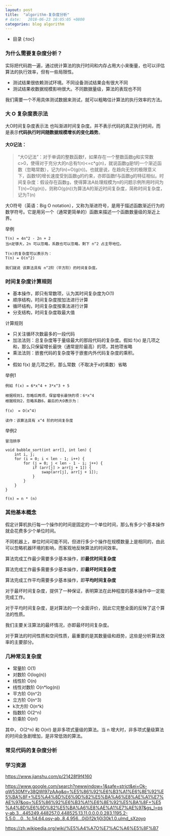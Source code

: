 ```yaml
---
layout: post
title:  "algorithm-复杂度分析"
# date:   2018-06-23 10:05:05 +0800
categories: blog algorithm
---
```


* 目录
{:toc}

### 为什么需要复杂度分析？

实际把代码跑一遍，通过统计算法的执行时间和内存占用大小来衡量，也可以评估算法的执行效率，但有一些局限性。

- 测试结果很依赖测试环境。不同设备测试结果会有很大不同
- 测试结果收数据规模影响很大。不同数据量级，算法的表现也不同

我们需要一个不用具体测试数据来测试，就可以粗略估计算法的执行效率的方法。

### 大 O 复杂度表示法

大O时间复杂度表示法 也叫渐进时间复杂度。并不表示代码的真正执行时间，而是表示**代码执行时间随数据规模增长的变化趋势**。

#### 大O记法：

> “大O记法”：对于单调的整数函数f，如果存在一个整数函数g和实常数c>0，使得对于充分大的n总有f(n)<=c*g(n)，就说函数g是f的一个渐近函数（忽略常数），记为f(n)=O(g(n))。也就是说，在趋向无穷的极限意义下，函数f的增长速度受到函数g的约束，亦即函数f与函数g的特征相似。时间复杂度：假设存在函数g，使得算法A处理规模为n的问题示例所用时间为T(n)=O(g(n))，则称O(g(n))为算法A的渐近时间复杂度，简称时间复杂度，记为T(n)

大O符号（英语：Big O notation），又称为渐进符号，是用于描述函数渐近行为的数学符号。它是用另一个（通常更简单的）函数来描述一个函数数量级的渐近上界。

举例

    T(n) = 4n^2 - 2n + 2
    当n足够大，2n 可以忽略，系数也可以忽略，剩下 n^2 占主导地位。
    
    T(n)的复杂度可以表示为：
    T(n) = O(n^2)

    我们就说 该算法具有 n^2阶（平方阶）的时间复杂度。

### 时间复杂度计算规则

- 基本操作，即只有常数项，认为其时间复杂度为O(1)
- 顺序结构，时间复杂度按加法进行计算
- 循环结构，时间复杂度按乘法进行计算
- 分支结构，时间复杂度取最大值

计算规则
- 只关注循环次数最多的一段代码
- 加法法则：总复杂度等于量级最大的那段代码的复杂度。假如 f(x) 是几项之和，那么只保留增长最快（通常是阶最高）的项，其他项省略
- 乘法法则：嵌套代码的复杂度等于嵌套内外代码复杂度的乘积。
- 
- 假如 f(x) 是几项之积，那么常数（不取决于x的乘数）省略

举例1

    例如 f(x) = 6*x^4 + 3*x^3 + 5 

    根据规则1，忽略后两项，保留增长最快的项：6*x^4
    根据规则2，忽略系数6，最后的大O表示为：

    f(x） = O(x^4)

    读作：该算法具有 x^4 阶的时间复杂度

举例2
    
    冒泡排序

    void bubble_sort(int arr[], int len) {	
        int i, j;	
        for (i = 0; i < len - 1; i++) {
            for (j = 0; j < len - 1 - i; j++) {
                if (arr[j] > arr[j + 1]) {
                    swap(arr[j], arr[j + 1]);
                }
            }
        }
    }

    f(n) = n * (n) 


### 其他基本概念

假定计算机执行每一个操作的时间是固定的一个单位时间，那么有多少个基本操作就会花费多少个单位时间。

不同机器上，单位时间可能不同，但进行多少个操作在规模数量上是相同的，由此可以忽略机器环境的影响，而客观地反映算法的时间效率。

算法完成工作最少需要多少基本操作，即**最优时间复杂度**

算法完成工作最多需要多少基本操作，即**最坏时间复杂度**

算法完成工作平均需要多少基本操作，即**平均时间复杂度**


对于最坏时间复杂度，提供了一种保证，表明算法在此种程度的基本操作中一定能完成工作。

对于平均时间复杂度，是对算法的一个全面评价，因此它完整全面的反映了这个算法的性质。

我们主要关注算法的最坏情况，亦即最坏时间复杂度。

对于算法的时间性质和空间性质，最重要的是其数量级和趋势，这些是分析算法效率的主要部分。


### 几种常见复杂度
- 常量阶 O(1)
- 对数阶 O(log(n))
- 线性阶 O(n)
- 线性对数阶 O(n*log(n))
- 平方阶 O(n^2)
- 立方阶 O(n^3)
- k次方阶 O(n^k)
- 指数阶 O(2^n)
- 阶乘阶 O(n!)

其中， O(2^n) 和 O(n!) 是非多项式量级的算法。当 n 增大时，非多项式量级算法的时间会急剧增加，是非常低效的算法。

### 常见代码的复杂度分析

### 学习资源
https://www.jianshu.com/p/21428f9f4160

https://www.google.com/search?newwindow=1&safe=strict&ei=Ok-qW530MYv38QWI97zAAg&q=%E5%86%92%E6%B3%A1%E6%8E%92%E5%BA%8F+%E5%A4%8D%E6%9D%82%E5%BA%A6%E8%AE%A1%E7%AE%97&oq=%E5%86%92%E6%B3%A1%E6%8E%92%E5%BA%8F+%E5%A4%8D%E6%9D%82%E5%BA%A6%E8%AE%A1%E7%AE%97&gs_l=psy-ab.3...445249.448257.0.448525.13.11.0.0.0.0.283.1195.2-5.5.0....0...1c.1j4.64.psy-ab..8.4.956...0j0i12k1j0i30k1.0.ulmd_sXzoyo

https://zh.wikipedia.org/wiki/%E5%A4%A7O%E7%AC%A6%E5%8F%B7
